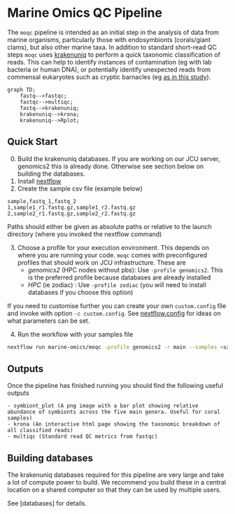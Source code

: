 # Marine Omics QC Pipeline


The `moqc` pipeline is intended as an initial step in the analysis of data from marine organisms, particularly those with endosymbionts (corals/giant clams), but also other marine taxa.  In addition to standard short-read QC steps `moqc` uses [krakenuniq](https://github.com/fbreitwieser/krakenuniq) to perform a quick taxonomic classification of reads.  This can help to identify instances of contamination (eg with lab bacteria or human DNA), or potentially identify unexpected reads from commensal eukaryotes such as cryptic barnacles (eg [as in this study](https://github.com/iracooke/Porites_competition/blob/master/07_kraken.md)). 

```mermaid
graph TD;
	fastq-->fastqc;
	fastqc-->multiqc;
	fastq-->krakenuniq;
	krakenuniq-->krona;
	krakenuniq-->Rplot;
```

## Quick Start

0. Build the krakenuniq databases. If you are working on our JCU server, genomics2 this is already done. Otherwise see section below on building the databases.
1. Install [nextflow](https://www.nextflow.io/)
2. Create the sample csv file (example below)
```
sample,fastq_1,fastq_2
1,sample1_r1.fastq.gz,sample1_r2.fastq.gz
2,sample2_r1.fastq.gz,sample2_r2.fastq.gz
```

Paths should either be given as absolute paths or relative to the launch directory (where you invoked the nextflow command)

3. Choose a profile for your execution environment. This depends on where you are running your code. `moqc` comes with preconfigured profiles that should work on JCU infrastructure. These are
	- *genomics2* (HPC nodes without pbs): Use `-profile genomics2`. This is the preferred profile because databases are already installed
	- *HPC* (ie zodiac) : Use `-profile zodiac` (you will need to install databases if you choose this option)

If you need to customise further you can create your own `custom.config` file and invoke with option `-c custom.config`. See [nextflow.config](nextflow.config) for ideas on what parameters can be set.

4. Run the workflow with your samples file
```bash
nextflow run marine-omics/moqc -profile genomics2 -r main --samples <samples.csv> --outdir myoutputs
```

## Outputs

Once the pipeline has finished running you should find the following useful outputs

	- symbiont_plot (A png image with a bar plot showing relative abundance of symbionts across the five main genera. Useful for coral samples)
	- krona (An interactive html page showing the taxonomic breakdown of all classified reads)
	- multiqc (Standard read QC metrics from fastqc)

## Building databases

The krakenuniq databases required for this pipeline are very large and take a lot of compute power to build. We recommend you build these in a central location on a shared computer so that they can be used by multiple users. 

See [databases] for details.


